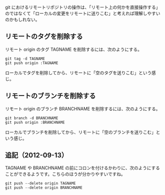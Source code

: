 <!--
title:   git でリモートのタグやブランチを削除する方法
tags:    Git
id:      7e53bae128bf130b8a32
private: false
-->
git におけるリモートリポジトリの操作は、「リモート上の何かを直接操作する」のではなくて「ローカルの変更をリモートに送りこむ」と考えれば理解しやすいのかもしれない。

リモートのタグを削除する
------------------------

リモート origin のタグ TAGNAME を削除するには、次のようにする。

	git tag -d TAGNAME
	git push origin :TAGNAME

ローカルでタグを削除してから、リモートに「空のタグを送りこむ」という感じ。

リモートのブランチを削除する
----------------------------

リモート origin のブランチ BRANCHNAME を削除するには、次のようにする。

	git branch -d BRANCHNAME
	git push origin :BRANCHNAME

ローカルでブランチを削除してから、リモートに「空のブランチを送りこむ」という感じ。

追記（2012-09-13）
----------------

TAGNAME や BRANCHNAME の前にコロンを付けるかわりに、次のようにすることができるようです。こちらのほうが分かりやすいですね。

	git push --delete origin TAGNAME
	git push --delete origin BRANCHNAME